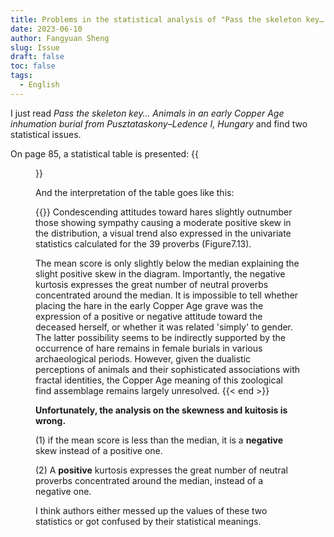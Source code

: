 ```yaml
---
title: Problems in the statistical analysis of "Pass the skeleton key… Animals in an early Copper Age inhumation burial from Pusztataskony–Ledence I, Hungary (Bartosiewicz et.al 2013)
date: 2023-06-10
author: Fangyuan Sheng
slug: Issue
draft: false
toc: false
tags:
  - English
---
```



I just read *Pass the skeleton key… Animals in an early Copper Age inhumation burial from Pusztataskony–Ledence I, Hungary* and find two statistical issues.

On page 85, a statistical table is presented:
{{<figure src="https://hellenshengfy.github.io/issue_1.png">}}

And the interpretation of the table goes like this:

  {{<block class="warning" >}}
Condescending attitudes toward hares slightly outnumber those showing sympathy causing a moderate positive skew in the distribution, a visual trend also expressed in the
univariate statistics calculated for the 39 proverbs (Figure7.13).

The mean score is only slightly below the median explaining the slight positive skew in the diagram. Importantly, the negative kurtosis expresses the great number of neutral proverbs concentrated around the median. It is impossible to tell whether placing the hare in the early Copper Age grave was the expression of a positive or negative attitude toward the deceased herself, or whether it was related 'simply' to gender. The latter possibility seems to be indirectly supported by the occurrence of hare remains in female burials in various archaeological periods. However, given the dualistic perceptions of animals and their sophisticated associations with fractal identities, the Copper Age meaning of this zoological find assemblage remains largely unresolved.
{{< end >}}

**Unfortunately, the analysis on the skewness and kuitosis is wrong.** 

(1) if the mean score is less than the median, it is a **negative** skew instead of a positive one.
  
(2) A **positive** kurtosis expresses the great number of neutral proverbs concentrated around the median, instead of a negative one.

I think authors either messed up the values of these two statistics or got confused by their statistical meanings.



